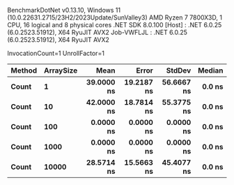 
BenchmarkDotNet v0.13.10, Windows 11 (10.0.22631.2715/23H2/2023Update/SunValley3)
AMD Ryzen 7 7800X3D, 1 CPU, 16 logical and 8 physical cores
.NET SDK 8.0.100
  [Host]     : .NET 6.0.25 (6.0.2523.51912), X64 RyuJIT AVX2
  Job-VWFLJL : .NET 6.0.25 (6.0.2523.51912), X64 RyuJIT AVX2

InvocationCount=1  UnrollFactor=1  

 Method | ArraySize | Mean       | Error      | StdDev     | Median |
------- |---------- |-----------:|-----------:|-----------:|-------:|
 **Count**  | **1**         | **39.0000 ns** | **19.2187 ns** | **56.6667 ns** | **0.0 ns** |
 **Count**  | **10**        | **42.0000 ns** | **18.7814 ns** | **55.3775 ns** | **0.0 ns** |
 **Count**  | **100**       |  **0.0000 ns** |  **0.0000 ns** |  **0.0000 ns** | **0.0 ns** |
 **Count**  | **1000**      |  **0.0000 ns** |  **0.0000 ns** |  **0.0000 ns** | **0.0 ns** |
 **Count**  | **10000**     | **28.5714 ns** | **15.5663 ns** | **45.4077 ns** | **0.0 ns** |
